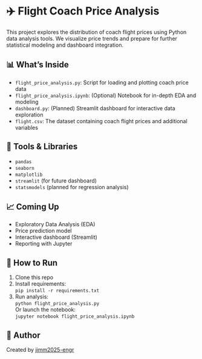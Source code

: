 # ✈️ Flight Coach Price Analysis

This project explores the distribution of coach flight prices using Python data analysis tools. We visualize price trends and prepare for further statistical modeling and dashboard integration.

## 📊 What’s Inside

- `flight_price_analysis.py`: Script for loading and plotting coach price data
- `flight_price_analysis.ipynb`: (Optional) Notebook for in-depth EDA and modeling
- `dashboard.py`: (Planned) Streamlit dashboard for interactive data exploration
- `flight.csv`: The dataset containing coach flight prices and additional variables

## 🔧 Tools & Libraries

- `pandas`
- `seaborn`
- `matplotlib`
- `streamlit` (for future dashboard)
- `statsmodels` (planned for regression analysis)

## 📈 Coming Up

- Exploratory Data Analysis (EDA)
- Price prediction model
- Interactive dashboard (Streamlit)
- Reporting with Jupyter

## 🚀 How to Run

1. Clone this repo  
2. Install requirements:  
   `pip install -r requirements.txt`  
3. Run analysis:  
   `python flight_price_analysis.py`  
   Or launch the notebook:  
   `jupyter notebook flight_price_analysis.ipynb`

## 🧠 Author

Created by [jimm2025-engr](https://github.com/jimm2025-engr)
